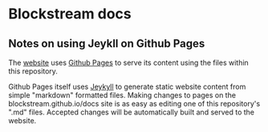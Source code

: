 # Blockstream docs

## Notes on using Jeykll on Github Pages

The [website](https://blockstream.github.io/docs) uses [Github Pages](https://pages.github.com/) to serve its content using the files within this repository.

Github Pages itself uses [Jeykyll](https://jekyllrb.com/) to generate static website content from simple "markdown" formatted files. Making changes to pages on the blockstream.github.io/docs site is as easy as editing one of this repository's ".md" files. Accepted changes will be automatically built and served to the website. 
